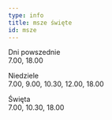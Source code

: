 ```yaml
---
type: info
title: msze święte
id: msze
---
```


Dni powszednie\
7.00, 18.00

Niedziele\
7.00, 9.00, 10.30, 12.00, 18.00

Święta\
7.00, 10.30, 18.00
